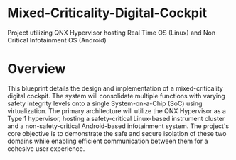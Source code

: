 # Mixed-Criticality-Digital-Cockpit
Project utilizing QNX Hypervisor hosting Real Time OS (Linux) and Non Critical Infotainment OS (Android)

# Overview
This blueprint details the design and implementation of a mixed-criticality digital cockpit. The system will consolidate multiple functions with varying safety integrity levels onto a single System-on-a-Chip (SoC) using virtualization. The primary architecture will utilize the QNX Hypervisor as a Type 1 hypervisor, hosting a safety-critical Linux-based instrument cluster and a non-safety-critical Android-based infotainment system. The project's core objective is to demonstrate the safe and secure isolation of these two domains while enabling efficient communication between them for a cohesive user experience.
